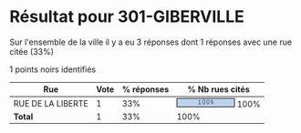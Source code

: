 # Résultat pour 301-GIBERVILLE

Sur l'ensemble de la ville il y a eu 3 réponses dont 1 réponses avec une rue citée (33%)

1 points noirs identifiés

| Rue | Vote | % réponses | % Nb rues cités|
|-----|------|------------|----------------|
| RUE DE LA LIBERTE | 1 | 33% | <img src="../../img/bar_100.gif" />&nbsp;100%|
| **Total** | 1 | 33% | 100%|
